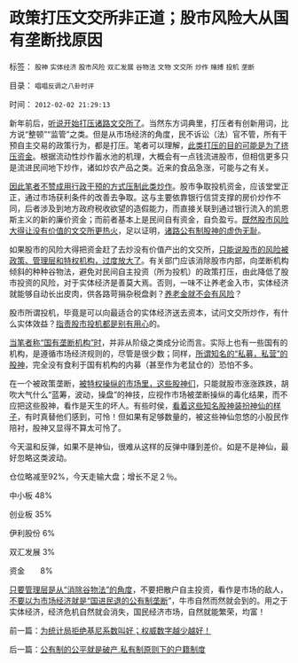 # 政策打压文交所非正道；股市风险大从国有垄断找原因

标签： `股神` `实体经济` `股市风险` `双汇发展` `谷物法` `文物` `文交所` `炒作` `赌搏` `投机` `垄断` 

目录： `唱唱反调之八卦时评`

时间： `2012-02-02 21:29:13`

新年前后，[听说开始打压诸路文交所了](../../../2012/1/5/股市锚定实体经济，股市的炒作有益无害.md)。当然东方词典里，打压者有创新用词，比方说“整顿”“监管”之类。但是从市场经济的角度，民不诉讼（法）官不管，所有干预自主交易的政策行为，都是打压。笔者可以理解，[此类打压的目的可能是为了挤压资金](../../../2012/1/10/打压投机是如何制造了大萧条？.md)。根据流动性炒作蓄水池的机理，大概会有一点钱流进股市，但相信更多只是流进民间地下炒作，诸如炒农产品之类。近来的食品急涨，可能与之有关。

[因此笔者不赞成用行政干预的方式压制此类炒作](../../../2011/2/15/艺术品股份市场将成艺术；股神的真功夫.md)。股市争取投机资金，应该堂堂正正，通过市场获利条件的改善去争取。这与主要依靠银行信贷支撑的房价炒作不同，后者涉及到地方政府税收欲望的造假能力，而直接关联到通过银行流入的凯恩斯主义的新的廉价资金；而前者基本上是民间自有资金，自负盈亏。[既然股市风险大得让没有价值的文交所更热火](../../../2012/1/5/股市的风险到底有多大？更大的风险从那里来？.md)，足以证明，[诸路公有制股神的虚伪无耻](../../../2011/6/13/世界上有蠢猪并不奇怪.md)。

如果股市的风险大得把资金赶了去炒没有价值产出的文交所，[只能说股市的风险被政策、管理层和特权机构，过度放大了](../../../2012/1/5/为什么持币散户，不如持有股票？人为加大的风险！.md)。有关部门应该消除股市内部，向垄断机构倾斜的种种谷物法，避免对民间自主投资（所为投机）的政策打压，由此降低了股市投资的风险，对于实体经济是善莫大焉。否则，一味不让养老金入市，实体经济就能够自动长出皮肉，供各路苛捐杂税盘剥？[养老金就不会有风险](../../../2012/2/1/只有剥离政府信用，养老金才能保值增值.md)？

股市所谓投机，毕竟是可以向最适合的实体经济送去资本，试问文交所炒作，有什么实体效益？[指责股市投机都是别有用心](../../../2012/1/6/股市风险大，中国就不可能有民主.md)的。

[当笔者称“国有垄断机构”时](../../../2012/1/13/股民心虚象小偷，机构抢劫象强盗，国民无知做看客；.md)，并非从阶级之类成分论而言。实际上也有一些国有的机构，是遵循市场经济规则的，尽管是很少数；同样，[所谓知名的“私募，私营”的股神](../../../2012/1/12/股市中的民主机制，西方基金和东方机构化.md)，完全没有食利于国有机构的内募（甚至作为老鼠仓的）恐怕不多。

在一个被政策垄断，[被特权操纵的市场里，这些股神们](../../../2012/1/10/股民自已不反对股市谷物法，无人会替股民反对.md)，只能就股市涨涨跌跌，胡吹大气什么“蓝筹，波动，操盘”的神技，应视作市场被垄断操纵的毒化结果，而不应把这些股神，看作是天生的坏人。有些时侯，[看着这些知名股神装扮神仙的样子](../../../2011/12/28/季节性股神现象：算命神棍和股神半仙.md)，有时真替他们感到，可怜！但如果有足够数量的，被这些神仙忽悠的小股民作陪衬，股神又显得不算太可怜了。

今天温和反弹，如果不是神仙，很难从这样的反弹中赚到差价。如是不是神仙，最好忽略这类波动。

仓位略减至92%，今天走输大盘；增长不足２％。

中小板 48%

创业板 35%

伊利股份 6%

双汇发展 3%

资金　　8%

[只要管理层是从“消除谷物法”的角度](../../../2012/1/18/解除对小盘股的歧视性打压，A股牛市将不惧IPO.md)，不要把散户自主投资，看作是市场的敌人，[不要以为市场经济就是“国进民退的公有制垄断](../../../2011/11/5/谁掩盖了国进民退的剪羊毛？.md)”，牛市自然而然就会到的。用之于实体经济，经济危机自然就会消失，国民经济市场，自然就能繁荣，均富！



前一篇：[为统计局拒绝基尼系数叫好；权威数字越少越好！](../../../2012/2/2/为统计局拒绝基尼系数叫好；权威数字越少越好！.md)

后一篇：[公有制的公平就是破产,私有制原则下的户籍制度](../../../2012/2/3/公有制的公平就是破产,私有制原则下的户籍制度.md)